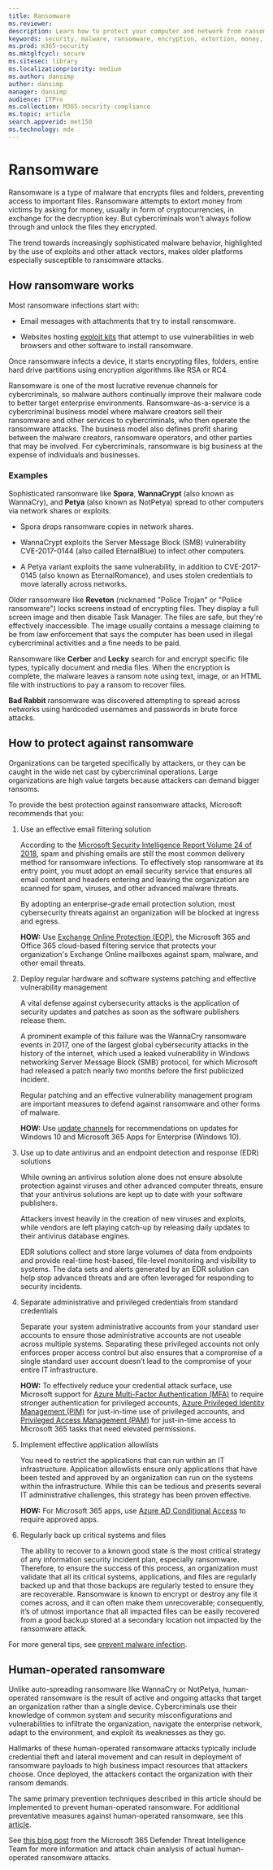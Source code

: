 ```yaml
---
title: Ransomware
ms.reviewer: 
description: Learn how to protect your computer and network from ransomware attacks, which can stop you from accessing your files.
keywords: security, malware, ransomware, encryption, extortion, money, key, infection, prevention, tips, WDSI, MMPC, Microsoft Malware Protection Center, ransomware-as-a-service, ransom, ransomware downloader, protection, prevention, solution, exploit kits, backup, Cerber, Locky, WannaCry, WannaCrypt, Petya, Spora
ms.prod: m365-security
ms.mktglfcycl: secure
ms.sitesec: library
ms.localizationpriority: medium
ms.author: dansimp
author: dansimp
manager: dansimp
audience: ITPro
ms.collection: M365-security-compliance
ms.topic: article
search.appverid: met150
ms.technology: mde
---
```

# Ransomware

Ransomware is a type of malware that encrypts files and folders, preventing access to important files. Ransomware attempts to extort money from victims by asking for money, usually in form of cryptocurrencies, in exchange for the decryption key. But cybercriminals won't always follow through and unlock the files they encrypted.  

The trend towards increasingly sophisticated malware behavior, highlighted by the use of exploits and other attack vectors, makes older platforms especially susceptible to ransomware attacks.

## How ransomware works

Most ransomware infections start with:

- Email messages with attachments that try to install ransomware.

- Websites hosting [exploit kits](exploits-malware.md) that attempt to use vulnerabilities in web browsers and other software to install ransomware.

Once ransomware infects a device, it starts encrypting files, folders, entire hard drive partitions using encryption algorithms like RSA or RC4.

Ransomware is one of the most lucrative revenue channels for cybercriminals, so malware authors continually improve their malware code to better target enterprise environments. Ransomware-as-a-service is a cybercriminal business model where malware creators sell their ransomware and other services to cybercriminals, who then operate the ransomware attacks. The business model also defines profit sharing between the malware creators, ransomware operators, and other parties that may be involved. For cybercriminals, ransomware is big business at the expense of individuals and businesses.

### Examples

Sophisticated ransomware like **Spora**, **WannaCrypt** (also known as WannaCry), and **Petya** (also known as NotPetya) spread to other computers via network shares or exploits.

- Spora drops ransomware copies in network shares.

- WannaCrypt exploits the Server Message Block (SMB) vulnerability CVE-2017-0144 (also called EternalBlue) to infect other computers. 

- A Petya variant exploits the same vulnerability, in addition to CVE-2017-0145 (also known as EternalRomance), and uses stolen credentials to move laterally across networks.

Older ransomware like **Reveton** (nicknamed "Police Trojan" or "Police ransomware") locks screens instead of encrypting files. They display a full screen image and then disable Task Manager. The files are safe, but they're effectively inaccessible. The image usually contains a message claiming to be from law enforcement that says the computer has been used in illegal cybercriminal activities and a fine needs to be paid.

Ransomware like **Cerber** and **Locky** search for and encrypt specific file types, typically document and media files. When the encryption is complete, the malware leaves a ransom note using text, image, or an HTML file with instructions to pay a ransom to recover files.

**Bad Rabbit** ransomware was discovered attempting to spread across networks using hardcoded usernames and passwords in brute force attacks.

## How to protect against ransomware

Organizations can be targeted specifically by attackers, or they can be caught in the wide net cast by cybercriminal operations. Large organizations are high value targets because attackers can demand bigger ransoms.

To provide the best protection against ransomware attacks, Microsoft recommends that you:

1. Use an effective email filtering solution

   According to the [Microsoft Security Intelligence Report Volume 24 of 2018](https://clouddamcdnprodep.azureedge.net/gdc/gdc09FrGq/original), spam and phishing emails are still the most common delivery method for ransomware infections. To effectively stop ransomware at its entry point, you must adopt an email security service that ensures all email content and headers entering and leaving the organization are scanned for spam, viruses, and other advanced malware threats. 

   By adopting an enterprise-grade email protection solution, most cybersecurity threats against an organization will be blocked at ingress and egress.

   **HOW:** Use [Exchange Online Protection (EOP)](/microsoft-365/security/office-365-security/exchange-online-protection-overview), the Microsoft 365 and Office 365 cloud-based filtering service that protects your organization's Exchange Online mailboxes against spam, malware, and other email threats. 

2. Deploy regular hardware and software systems patching and effective vulnerability management

   A vital defense against cybersecurity attacks is the application of security updates and patches as soon as the software publishers release them. 

   A prominent example of this failure was the WannaCry ransomware events in 2017, one of the largest global cybersecurity attacks in the history of the internet, which used a leaked vulnerability in Windows networking Server Message Block (SMB) protocol, for which Microsoft had released a patch nearly two months before the first publicized incident. 

   Regular patching and an effective vulnerability management program are important measures to defend against ransomware and other forms of malware.

   **HOW:** Use [update channels](/microsoft-365/enterprise/deploy-update-channels-examples) for recommendations on updates for Windows 10 and Microsoft 365 Apps for Enterprise (Windows 10).

3. Use up to date antivirus and an endpoint detection and response (EDR) solutions

   While owning an antivirus solution alone does not ensure absolute protection against viruses and other advanced computer threats, ensure that your antivirus solutions are kept up to date with your software publishers. 

   Attackers invest heavily in the creation of new viruses and exploits, while vendors are left playing catch-up by releasing daily updates to their antivirus database engines. 

   EDR solutions collect and store large volumes of data from endpoints and provide real-time host-based, file-level monitoring and visibility to systems. The data sets and alerts generated by an EDR solution can help stop advanced threats and are often leveraged for responding to security incidents.

4. Separate administrative and privileged credentials from standard credentials

   Separate your system administrative accounts from your standard user accounts to ensure those administrative accounts are not useable across multiple systems. Separating these privileged accounts not only enforces proper access control but also ensures that a compromise of a single standard user account doesn’t lead to the compromise of your entire IT infrastructure. 

   **HOW:** To effectively reduce your credential attack surface, use Microsoft support for [Azure Multi-Factor Authentication (MFA)](/azure/active-directory/authentication/concept-mfa-howitworks) to require stronger authentication for privileged accounts, [Azure Privileged Identity Management (PIM)](/azure/active-directory/privileged-identity-management/) for just-in-time use of privileged accounts, and [Privileged Access Management (PAM)](/microsoft-365/compliance/privileged-access-management-solution-overview) for just-in-time access to Microsoft 365 tasks that need elevated permissions.

5. Implement effective application allowlists

   You need to restrict the applications that can run within an IT infrastructure. Application allowlists ensure only applications that have been tested and approved by an organization can run on the systems within the infrastructure. While this can be tedious and presents several IT administrative challenges, this strategy has been proven effective.

   **HOW:** For Microsoft 365 apps, use [Azure AD Conditional Access](/azure/active-directory/conditional-access/app-based-conditional-access) to require approved apps.

6. Regularly back up critical systems and files

   The ability to recover to a known good state is the most critical strategy of any information security incident plan, especially ransomware. Therefore, to ensure the success of this process, an organization must validate that all its critical systems, applications, and files are regularly backed up and that those backups are regularly tested to ensure they are recoverable. Ransomware is known to encrypt or destroy any file it comes across, and it can often make them unrecoverable; consequently, it’s of utmost importance that all impacted files can be easily recovered from a good backup stored at a secondary location not impacted by the ransomware attack.
<!--

- Back up important files regularly. Use the 3-2-1 rule. Keep three backups of your data, on two different storage types, and at least one backup offsite.  

- Apply the latest updates to your operating systems and apps.

- Educate your employees so they can identify social engineering and spear-phishing attacks.

- [Controlled folder access](/microsoft-365/security/defender-endpoint/controlled-folders). It can stop ransomware from encrypting files and holding the files for ransom.

--> 

For more general tips, see [prevent malware infection](prevent-malware-infection.md).

## Human-operated ransomware

Unlike auto-spreading ransomware like WannaCry or NotPetya, human-operated ransomware is the result of active and ongoing attacks that target an organization rather than a single device. Cybercriminals use their knowledge of common system and security misconfigurations and vulnerabilities to infiltrate the organization, navigate the enterprise network, adapt to the environment, and exploit its weaknesses as they go.

Hallmarks of these human-operated ransomware attacks typically include credential theft and lateral movement and can result in deployment of ransomware payloads to high business impact resources that attackers choose. Once deployed, the attackers contact the organization with their ransom demands.

The same primary prevention techniques described in this article should be implemented to prevent human-operated ransomware. For additional preventative measures against human-operated ransomware, see this [article](/security/compass/human-operated-ransomware).

See [this blog post](https://www.microsoft.com/security/blog/2020/03/05/human-operated-ransomware-attacks-a-preventable-disaster/) from the Microsoft 365 Defender Threat Intelligence Team for more information and attack chain analysis of actual human-operated ransomware attacks.
